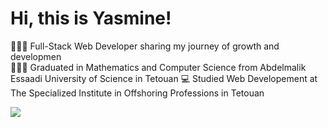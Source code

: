 # Hi, this is Yasmine!
👩🏻‍💻 Full-Stack Web Developer sharing my journey of growth and developmen<br/>
👩🏻‍🎓 Graduated in Mathematics and Computer Science from Abdelmalik Essaadi University of Science in Tetouan
💻 Studied Web Developement at The Specialized Institute in Offshoring Professions in Tetouan<br/>

![](https://github-readme-stats.vercel.app/api?username=heyacode&theme=radical&hide_border=false&include_all_commits=true&count_private=true)<br/>
